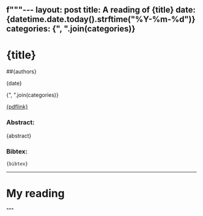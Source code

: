 f"""---
layout: post
title: A reading of {title}
date: {datetime.date.today().strftime("%Y-%m-%d")}
categories: {", ".join(categories)}
---

# {title}
##{authors}

{date}

{", ".join(categories)}  

[{pdflink}]({pdflink})

### Abstract:
{abstract}

### Bibtex:
```
{bibtex}
```

---

# My reading



"""